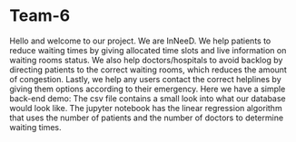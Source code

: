 # Team-6
Hello and welcome to our project. 
We are InNeeD. 
We help patients to reduce waiting times by giving allocated time slots and live information on waiting rooms status. 
We also help doctors/hospitals to avoid backlog by directing patients to the correct waiting rooms, which reduces the amount of congestion. 
Lastly, we help any users contact the correct helplines by giving them options according to their emergency.
Here we have a simple back-end demo:
The csv file contains a small look into what our database would look like.
The jupyter notebook has the linear regression algorithm that uses the number of patients and the number of doctors to determine waiting times.
